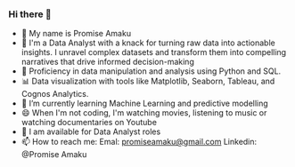 ### Hi there 👋

- 👋 My name is Promise Amaku
- 👀 I'm a Data Analyst with a knack for turning raw data into actionable insights. I unravel complex datasets and transform them into compelling narratives that drive informed decision-making
- 🌱  Proficiency in data manipulation and analysis using Python and SQL.
- 📊  Data visualization with tools like Matplotlib, Seaborn, Tableau, and Cognos Analytics.
- 🌱 I’m currently learning  Machine Learning and predictive modelling
- 😄 When I'm not coding, I'm watching movies, listening to music or watching documentaries on Youtube
- 💼 I am available for Data Analyst roles
- 📫 How to reach me: Emal: promiseamaku@gmail.com Linkedin: @Promise Amaku
